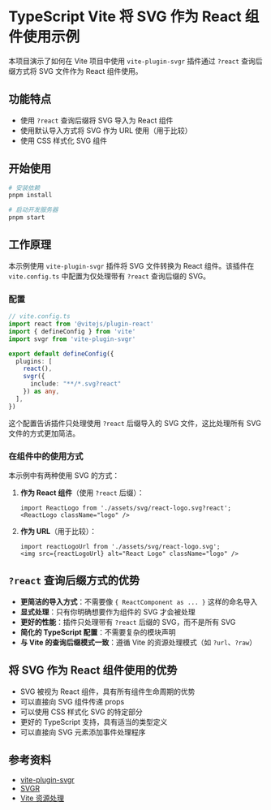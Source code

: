 # TypeScript Vite 将 SVG 作为 React 组件使用示例

本项目演示了如何在 Vite 项目中使用 `vite-plugin-svgr` 插件通过 `?react` 查询后缀方式将 SVG 文件作为 React 组件使用。

## 功能特点

- 使用 `?react` 查询后缀将 SVG 导入为 React 组件
- 使用默认导入方式将 SVG 作为 URL 使用（用于比较）
- 使用 CSS 样式化 SVG 组件

## 开始使用

```bash
# 安装依赖
pnpm install

# 启动开发服务器
pnpm start
```

## 工作原理

本示例使用 `vite-plugin-svgr` 插件将 SVG 文件转换为 React 组件。该插件在 `vite.config.ts` 中配置为仅处理带有 `?react` 查询后缀的 SVG。

### 配置

```typescript
// vite.config.ts
import react from '@vitejs/plugin-react'
import { defineConfig } from 'vite'
import svgr from 'vite-plugin-svgr'

export default defineConfig({
  plugins: [
    react(),
    svgr({
      include: "**/*.svg?react"
    }) as any,
  ],
})
```

这个配置告诉插件只处理使用 `?react` 后缀导入的 SVG 文件，这比处理所有 SVG 文件的方式更加简洁。

### 在组件中的使用方式

本示例中有两种使用 SVG 的方式：

1. **作为 React 组件**（使用 `?react` 后缀）：
   ```tsx
   import ReactLogo from './assets/svg/react-logo.svg?react';
   <ReactLogo className="logo" />
   ```

2. **作为 URL**（用于比较）：
   ```tsx
   import reactLogoUrl from './assets/svg/react-logo.svg';
   <img src={reactLogoUrl} alt="React Logo" className="logo" />
   ```

## `?react` 查询后缀方式的优势

- **更简洁的导入方式**：不需要像 `{ ReactComponent as ... }` 这样的命名导入
- **显式处理**：只有你明确想要作为组件的 SVG 才会被处理
- **更好的性能**：插件只处理带有 `?react` 后缀的 SVG，而不是所有 SVG
- **简化的 TypeScript 配置**：不需要复杂的模块声明
- **与 Vite 的查询后缀模式一致**：遵循 Vite 的资源处理模式（如 `?url`、`?raw`）

## 将 SVG 作为 React 组件使用的优势

- SVG 被视为 React 组件，具有所有组件生命周期的优势
- 可以直接向 SVG 组件传递 props
- 可以使用 CSS 样式化 SVG 的特定部分
- 更好的 TypeScript 支持，具有适当的类型定义
- 可以直接向 SVG 元素添加事件处理程序

## 参考资料

- [vite-plugin-svgr](https://www.npmjs.com/package/vite-plugin-svgr)
- [SVGR](https://react-svgr.com/)
- [Vite 资源处理](https://vitejs.dev/guide/assets.html)
